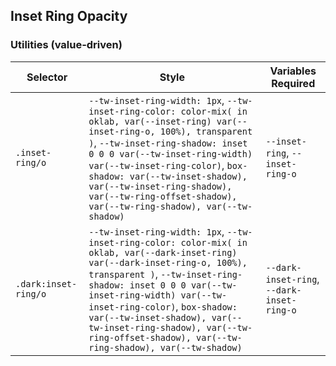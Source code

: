 ## Inset Ring Opacity

### Utilities (value-driven)

| Selector             | Style                                                                                                                                                                                                                                                                                                                                                                                   | Variables Required                         |
| -------------------- | --------------------------------------------------------------------------------------------------------------------------------------------------------------------------------------------------------------------------------------------------------------------------------------------------------------------------------------------------------------------------------------- | ------------------------------------------ |
| `.inset-ring/o`      | `--tw-inset-ring-width: 1px`, `--tw-inset-ring-color: color-mix( in oklab, var(--inset-ring) var(--inset-ring-o, 100%), transparent )`, `--tw-inset-ring-shadow: inset 0 0 0 var(--tw-inset-ring-width) var(--tw-inset-ring-color)`, `box-shadow: var(--tw-inset-shadow), var(--tw-inset-ring-shadow), var(--tw-ring-offset-shadow), var(--tw-ring-shadow), var(--tw-shadow)`           | `--inset-ring`, `--inset-ring-o`           |
| `.dark:inset-ring/o` | `--tw-inset-ring-width: 1px`, `--tw-inset-ring-color: color-mix( in oklab, var(--dark-inset-ring) var(--dark-inset-ring-o, 100%), transparent )`, `--tw-inset-ring-shadow: inset 0 0 0 var(--tw-inset-ring-width) var(--tw-inset-ring-color)`, `box-shadow: var(--tw-inset-shadow), var(--tw-inset-ring-shadow), var(--tw-ring-offset-shadow), var(--tw-ring-shadow), var(--tw-shadow)` | `--dark-inset-ring`, `--dark-inset-ring-o` |
